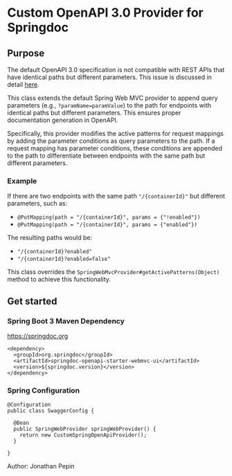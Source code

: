 # Custom OpenAPI 3.0 Provider for Springdoc

## Purpose

The default OpenAPI 3.0 specification is not compatible with REST APIs that have identical paths but different parameters. This issue is discussed in detail [here](https://github.com/springdoc/springdoc-openapi/issues/859#issuecomment-690735164).

This class extends the default Spring Web MVC provider to append query parameters (e.g., `?paramName=paramValue`) to the path for endpoints with identical paths but different parameters. This ensures proper documentation generation in OpenAPI.

Specifically, this provider modifies the active patterns for request mappings by adding the parameter conditions as query parameters to the path. If a request mapping has parameter conditions, these conditions are appended to the path to differentiate between endpoints with the same path but different parameters.

### Example

If there are two endpoints with the same path `"/{containerId}"` but different parameters, such as:

- `@PutMapping(path = "/{containerId}", params = {"!enabled"})`
- `@PutMapping(path = "/{containerId}", params = {"enabled"})`

The resulting paths would be:

- `"/{containerId}?enabled"`
- `"/{containerId}?enabled=false"`

This class overrides the `SpringWebMvcProvider#getActivePatterns(Object)` method to achieve this functionality.


## Get started

### Spring Boot 3 Maven Dependency
https://springdoc.org

```
<dependency>
  <groupId>org.springdoc</groupId>
  <artifactId>springdoc-openapi-starter-webmvc-ui</artifactId>
  <version>${springdoc.version}</version>
</dependency>
```
### Spring Configuration

```
@Configuration
public class SwaggerConfig {

  @Bean
  public SpringWebProvider springWebProvider() {
    return new CustomSpringOpenApiProvider();
  }

}
```

Author: Jonathan Pepin
